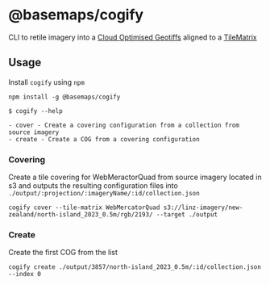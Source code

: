 # @basemaps/cogify

CLI to retile imagery into a [Cloud Optimised Geotiffs](https://www.cogeo.org/) aligned to a [TileMatrix](https://www.ogc.org/standard/tms/)



## Usage


Install `cogify` using `npm`
```
npm install -g @basemaps/cogify
```


```
$ cogify --help

- cover - Create a covering configuration from a collection from source imagery
- create - Create a COG from a covering configuration
```


### Covering

Create a tile covering for WebMeractorQuad from source imagery located in s3 and outputs the resulting configuration files into `./output/:projection/:imageryName/:id/collection.json`

```
cogify cover --tile-matrix WebMercatorQuad s3://linz-imagery/new-zealand/north-island_2023_0.5m/rgb/2193/ --target ./output
```

### Create

Create the first COG from the list
```
cogify create ./output/3857/north-island_2023_0.5m/:id/collection.json --index 0
```


